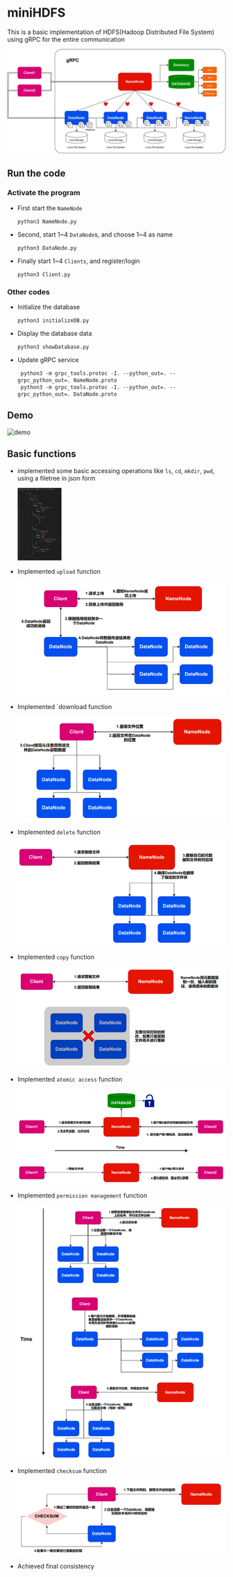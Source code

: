 # miniHDFS

This is a basic implementation of HDFS(Hadoop Distributed File System) using gRPC for the entire communication



![stucture-1](./pic/stucture-1.png)

## Run the code

### Activate the program

* First start the `NameNode`

  ```
  python3 NameNode.py
  ```

* Second, start 1~4 `DataNode`s, and choose 1~4 as name

  ```
  python3 DataNode.py
  ```

* Finally start 1~4 `Clients`, and register/login

  ```
  python3 Client.py
  ```

### Other codes

* Initialize the database

  ```
  python3 initializeDB.py
  ```

* Display the database data

  ```
  python3 showDatabase.py
  ```

* Update gRPC service

  ```
   python3 -m grpc_tools.protoc -I. --python_out=. --grpc_python_out=. NameNode.proto
   python3 -m grpc_tools.protoc -I. --python_out=. --grpc_python_out=. DataNode.proto
  ```

## Demo

![demo](./pic/demo.gif)

## Basic functions

* implemented some basic accessing operations like `ls`, `cd`, `mkdir`, `pwd`, using a filetree in json form

  <img src="./pic/image-20220216222607405.png" alt="image-20220216222607405" style="zoom:25%;" />

* Implemented  `upload` function

  ![image-20220216222118461](./pic/image-20220216222118461.png)

* Implemented  `download function

  ![image-20220216222153444](./pic/image-20220216222153444.png)

* Implemented  `delete` function

  ![image-20220216222215998](./pic/image-20220216222215998.png)

* Implemented  `copy` function

  ![image-20220216222520423](./pic/image-20220216222520423.png)

* Implemented  `atomic access` function

  ![image-20220216222325511](./pic/image-20220216222325511.png)

* Implemented  `permission management` function

  ![image-20220216222452056](./pic/image-20220216222452056.png)

* Implemented  `checksum` function

  ![image-20220216222538661](./pic/image-20220216222538661.png)

* Achieved final consistency

